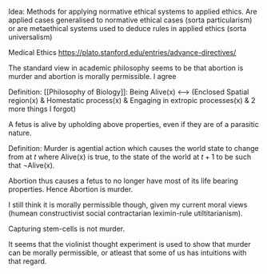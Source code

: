 Idea: Methods for applying normative ethical systems to applied ethics. Are applied cases generalised to normative ethical cases (sorta particularism) or are metaethical systems used to deduce rules in applied ethics (sorta universalism)


Medical Ethics
https://plato.stanford.edu/entries/advance-directives/


The standard view in academic philosophy seems to be that abortion is murder and abortion is morally permissible. I agree

Definition: [[Philosophy of Biology]]: Being Alive(x) <--> (Enclosed Spatial region(x) & Homestatic process(x) & Engaging in extropic processes(x) & 2 more things I forgot)

A fetus is alive by upholding above properties, even if they are of a parasitic nature. 

Definition: Murder is agential action which causes the world state to change from at $t$ where Alive(x) is true, to the state of the world at $t+1$ to be such that $\neg$Alive(x).

Abortion thus causes a fetus to no longer have most of its life bearing properties. Hence Abortion is murder. 

I still think it is morally permissible though, given my current moral views (humean constructivist social contractarian leximin-rule utiltitarianism).

Capturing stem-cells is not murder. 

It seems that the violinist thought experiment is used to show that murder can be morally permissible, or atleast that some of us has intuitions with that regard. 